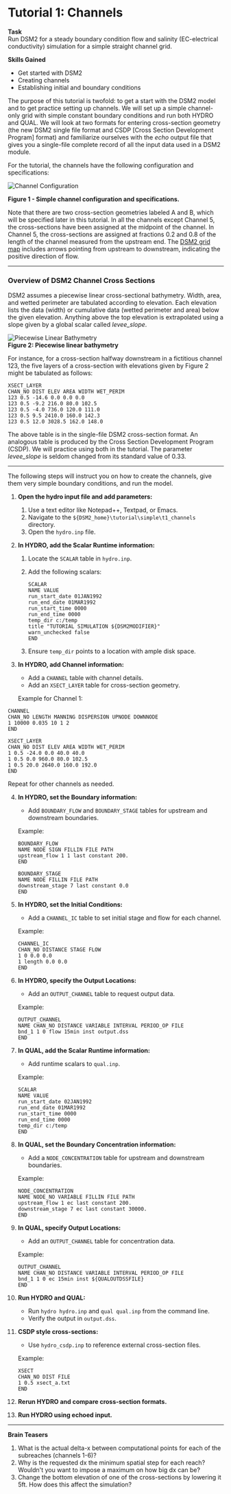 # Tutorial 1: Channels

**Task**  
Run DSM2 for a steady boundary condition flow and salinity (EC-electrical conductivity) simulation for a simple straight channel grid.  

**Skills Gained**

- Get started with DSM2
- Creating channels
- Establishing initial and boundary conditions  

The purpose of this tutorial is twofold: to get a start with the DSM2 model and to get practice setting up channels. We will set up a simple channel-only grid with simple constant boundary conditions and run both HYDRO and QUAL. We will look at two formats for entering cross-section geometry (the new DSM2 single file format and CSDP [Cross Section Development Program] format) and familiarize ourselves with the *echo* output file that gives you a single-file complete record of all the input data used in a DSM2 module.  

For the tutorial, the channels have the following configuration and specifications:  

![Channel Configuration](../attachments/Tutorial1_Channel_Configuration.png)  

**Figure 1 - Simple channel configuration and specifications.**  

Note that there are two cross-section geometries labeled A and B, which will be specified later in this tutorial. In all the channels except Channel 5, the cross-sections have been assigned at the midpoint of the channel. In Channel 5, the cross-sections are assigned at fractions 0.2 and 0.8 of the length of the channel measured from the upstream end. The [DSM2 grid map](https://data.cnra.ca.gov/dataset/dsm2) includes arrows pointing from upstream to downstream, indicating the positive direction of flow.

---

### Overview of DSM2 Channel Cross Sections

DSM2 assumes a piecewise linear cross-sectional bathymetry. Width, area, and wetted perimeter are tabulated according to elevation. Each elevation lists the data (width) or cumulative data (wetted perimeter and area) below the given elevation. Anything above the top elevation is extrapolated using a slope given by a global scalar called *levee_slope*.  

![Piecewise Linear Bathymetry](../attachments/Tutorial1_PiecewiseLinear_Bathymetry.png)  
**Figure 2: Piecewise linear bathymetry**

For instance, for a cross-section halfway downstream in a fictitious channel 123, the five layers of a cross-section with elevations given by Figure 2 might be tabulated as follows:

```
XSECT_LAYER
CHAN_NO DIST ELEV AREA WIDTH WET_PERIM
123 0.5 -14.6 0.0 0.0 0.0
123 0.5 -9.2 216.0 80.0 102.5
123 0.5 -4.0 736.0 120.0 111.0
123 0.5 9.5 2410.0 160.0 142.3
123 0.5 12.0 3028.5 162.0 148.0
```

The above table is in the single-file DSM2 cross-section format. An analogous table is produced by the Cross Section Development Program (CSDP). We will practice using both in the tutorial. The parameter *levee_slope* is seldom changed from its standard value of 0.33.

---

The following steps will instruct you on how to create the channels, give them very simple boundary conditions, and run the model.

1.  **Open the hydro input file and add parameters:**
    1.  Use a text editor like Notepad++, Textpad, or Emacs.
    2.  Navigate to the `${DSM2_home}\tutorial\simple\t1_channels` directory.
    3.  Open the `hydro.inp` file.

2.  **In HYDRO, add the Scalar Runtime information:**
    1.  Locate the `SCALAR` table in `hydro.inp`.
    2.  Add the following scalars:
        
            
            SCALAR
            NAME VALUE
            run_start_date 01JAN1992
            run_end_date 01MAR1992
            run_start_time 0000
            run_end_time 0000
            temp_dir c:/temp
            title "TUTORIAL SIMULATION ${DSM2MODIFIER}"
            warn_unchecked false
            END
            
        
    3.  Ensure `temp_dir` points to a location with ample disk space.


3.  **In HYDRO, add Channel information:**
    -  Add a `CHANNEL` table with channel details.
    -  Add an `XSECT_LAYER` table for cross-section geometry.

    Example for Channel 1:
```
CHANNEL
CHAN_NO LENGTH MANNING DISPERSION UPNODE DOWNNODE
1 10000 0.035 10 1 2
END

XSECT_LAYER
CHAN_NO DIST ELEV AREA WIDTH WET_PERIM
1 0.5 -24.0 0.0 40.0 40.0
1 0.5 0.0 960.0 80.0 102.5
1 0.5 20.0 2640.0 160.0 192.0
END
```
   Repeat for other channels as needed.

4. **In HYDRO, set the Boundary information:**
   - Add `BOUNDARY_FLOW` and `BOUNDARY_STAGE` tables for upstream and downstream boundaries.

   Example:

   ```
   BOUNDARY_FLOW
   NAME NODE SIGN FILLIN FILE PATH
   upstream_flow 1 1 last constant 200.
   END

   BOUNDARY_STAGE
   NAME NODE FILLIN FILE PATH
   downstream_stage 7 last constant 0.0
   END
   ```

5. **In HYDRO, set the Initial Conditions:**
   - Add a `CHANNEL_IC` table to set initial stage and flow for each channel.

   Example:

   ```
   CHANNEL_IC
   CHAN_NO DISTANCE STAGE FLOW
   1 0 0.0 0.0
   1 length 0.0 0.0
   END
   ```

6. **In HYDRO, specify the Output Locations:**
   - Add an `OUTPUT_CHANNEL` table to request output data.

   Example:

   ```
   OUTPUT_CHANNEL
   NAME CHAN_NO DISTANCE VARIABLE INTERVAL PERIOD_OP FILE
   bnd_1 1 0 flow 15min inst output.dss
   END
   ```

7. **In QUAL, add the Scalar Runtime information:**
   - Add runtime scalars to `qual.inp`.

   Example:

   ```
   SCALAR
   NAME VALUE
   run_start_date 02JAN1992
   run_end_date 01MAR1992
   run_start_time 0000
   run_end_time 0000
   temp_dir c:/temp
   END
   ```

8. **In QUAL, set the Boundary Concentration information:**
   - Add a `NODE_CONCENTRATION` table for upstream and downstream boundaries.

   Example:

   ```
   NODE_CONCENTRATION
   NAME NODE_NO VARIABLE FILLIN FILE PATH
   upstream_flow 1 ec last constant 200.
   downstream_stage 7 ec last constant 30000.
   END
   ```

9. **In QUAL, specify Output Locations:**
   - Add an `OUTPUT_CHANNEL` table for concentration data.

   Example:

   ```
   OUTPUT_CHANNEL
   NAME CHAN_NO DISTANCE VARIABLE INTERVAL PERIOD_OP FILE
   bnd_1 1 0 ec 15min inst ${QUALOUTDSSFILE}
   END
   ```

10. **Run HYDRO and QUAL:**
    - Run `hydro hydro.inp` and `qual qual.inp` from the command line.
    - Verify the output in `output.dss`.

11. **CSDP style cross-sections:**
    - Use `hydro_csdp.inp` to reference external cross-section files.

    Example:

    ```
    XSECT
    CHAN_NO DIST FILE
    1 0.5 xsect_a.txt
    END
    ```

12. **Rerun HYDRO and compare cross-section formats.**

13. **Run HYDRO using echoed input.**

---

**Brain Teasers**
1. What is the actual delta-x between computational points for each of the subreaches (channels 1-6)?
2. Why is the requested dx the minimum spatial step for each reach? Wouldn't you want to impose a maximum on how big dx can be?
3. Change the bottom elevation of one of the cross-sections by lowering it 5ft. How does this affect the simulation?

